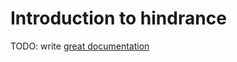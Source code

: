 # Introduction to hindrance

TODO: write [great documentation](http://jacobian.org/writing/what-to-write/)
